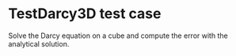 # TestDarcy3D test case

Solve the Darcy equation on a cube and compute the error with the analytical solution.
